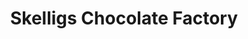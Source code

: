 ---
title: "Skelligs Chocolate Factory"
url: /ballinskelligs/skelligs-chocolate-factory/
shop: confectionery
---